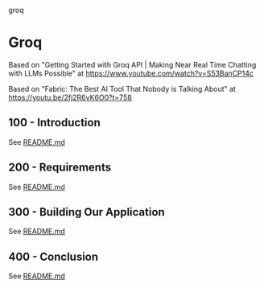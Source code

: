 groq
# Groq

Based on "Getting Started with Groq API | Making Near Real Time Chatting with LLMs Possible" at https://www.youtube.com/watch?v=S53BanCP14c

Based on "Fabric: The Best AI Tool That Nobody is Talking About" at https://youtu.be/2fj2R6vK6O0?t=758

## 100 - Introduction

See [README.md](./100/README.md)

## 200 - Requirements

See [README.md](./200/README.md)

## 300 - Building Our Application

See [README.md](./300/README.md)

## 400 - Conclusion

See [README.md](./400/README.md)
